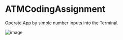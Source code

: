 # ATMCodingAssignment

Operate App by simple number inputs into the Terminal.

![image](https://user-images.githubusercontent.com/21044173/227833591-86488d00-4f1b-410e-be03-14f95c2a3041.png)
